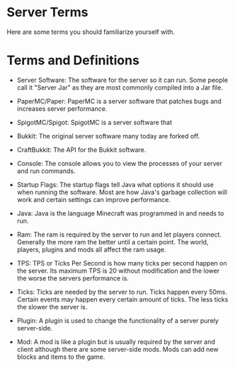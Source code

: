 # Server Terms

Here are some terms you should familiarize yourself with.

# Terms and Definitions

- Server Software: The software for the server so it can run. Some people call it "Server Jar" as they are most commonly compiled into a Jar file.

- PaperMC/Paper: PaperMC is a server software that patches bugs and increases server performance.

- SpigotMC/Spigot: SpigotMC is a server software that

- Bukkit: The original server software many today are forked off.

- CraftBukkit: The API for the Bukkit software.

- Console: The console allows you to view the processes of your server and run commands. 

- Startup Flags: The startup flags tell Java what options it should use when running the software. Most are how Java's garbage collection will work and certain settings can improve performance.

- Java: Java is the language Minecraft was programmed in and needs to run.

- Ram: The ram is required by the server to run and let players connect. Generally the more ram the better until a certain point. The world, players, plugins and mods all affect the ram usage.

- TPS: TPS or Ticks Per Second is how many ticks per second happen on the server. Its maximum TPS is 20 without modification and the lower the worse the servers performance is.

- Ticks: Ticks are needed by the server to run. Ticks happen every 50ms. Certain events may happen every certain amount of ticks. The less ticks the slower the server is.

- Plugin: A plugin is used to change the functionality of a server purely server-side.

- Mod: A mod is like a plugin but is usually required by the server and client although there are some server-side mods. Mods can add new blocks and items to the game.
